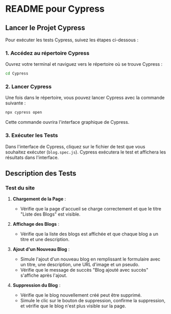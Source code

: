 # README pour Cypress

## Lancer le Projet Cypress

Pour exécuter les tests Cypress, suivez les étapes ci-dessous :

### 1. Accédez au répertoire Cypress

Ouvrez votre terminal et naviguez vers le répertoire où se trouve Cypress :

```bash
cd Cypress
```

### 2. Lancer Cypress

Une fois dans le répertoire, vous pouvez lancer Cypress avec la commande suivante :

```bash
npx cypress open
```

Cette commande ouvrira l'interface graphique de Cypress.

### 3. Exécuter les Tests

Dans l'interface de Cypress, cliquez sur le fichier de test que vous souhaitez exécuter (`blog.spec.js`). Cypress exécutera le test et affichera les résultats dans l'interface.

## Description des Tests

### Test du site

1. **Chargement de la Page** :
   - Vérifie que la page d'accueil se charge correctement et que le titre "Liste des Blogs" est visible.

2. **Affichage des Blogs** :
   - Vérifie que la liste des blogs est affichée et que chaque blog a un titre et une description.

3. **Ajout d'un Nouveau Blog** :
   - Simule l'ajout d'un nouveau blog en remplissant le formulaire avec un titre, une description, une URL d'image et un pseudo.
   - Vérifie que le message de succès "Blog ajouté avec succès" s'affiche après l'ajout.

4. **Suppression du Blog** :
   - Vérifie que le blog nouvellement créé peut être supprimé.
   - Simule le clic sur le bouton de suppression, confirme la suppression, et vérifie que le blog n'est plus visible sur la page.